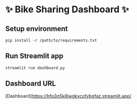 # ✨ Bike Sharing Dashboard ✨

## Setup environment
```
pip install -r /path/to/requirements.txt
```

## Run Streamlit app
```
streamlit run dashboard.py
```
## Dashboard URL
[Dashboard]https://hfp3n5kj6wgkvcofybgfaz.streamlit.app/
